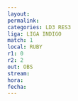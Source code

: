 ```yaml
---
layout: 
permalink: 
categories: LD3 RES3
liga: LIGA INDIGO
match: 1
local: RUBY
r1: 0
r2: 2
out: OBS
stream: 
hora: 
fecha:
---
```

